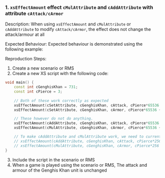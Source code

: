 ### 1. `xsEffectAmount` effect `cMulAttribute` and `cAddAttribute` with attribute `cAttack/cArmor`

Description: When using `xsEffectAmount` and `cMulAttribute` or `cAddAttribute` to modify `cAttack/cArmor`, the effect does not change the attack/armour at all

Expected Behaviour: Expected behaviour is demonstrated using the following example:

Reproduction Steps:

1. Create a new scenario or RMS
2. Create a new XS script with the following code:
```cpp
void main() {
    const int cGenghisKhan = 731;
    const int cPierce = 3;
    
    // Both of these work correctly as expected
    xsEffectAmount(cSetAttribute, cGenghisKhan, cAttack, cPierce*65536 + 5);
    xsEffectAmount(cSetAttribute, cGenghisKhan, cArmor, cPierce*65536 + 5);

    // These however do not do anything.
    xsEffectAmount(cAddAttribute, cGenghisKhan, cAttack, cPierce*65536 + 5);
    xsEffectAmount(cMulAttribute, cGenghisKhan, cArmor, cPierce*65536 + 5);

    // To make cAddAttribute and cMulAttribute work, we need to currently use the old format:
    // xsEffectAmount(cAddAttribute, cGenghisKhan, cAttack, cPierce*256 + 5);
    // xsEffectAmount(cMulAttribute, cGenghisKhan, cArmor, cPierce*256 + 5);
}
```
3. Include the script in the scenario or RMS
4. When a game is played using the scenario or RMS, The attack and armour of the Genghis Khan unit is unchanged

